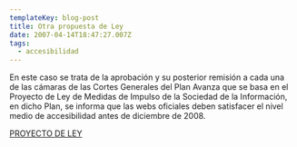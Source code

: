 ```yaml
---
templateKey: blog-post
title: Otra propuesta de Ley
date: 2007-04-14T18:47:27.007Z
tags:
  - accesibilidad
---
```

En este caso se trata de la aprobaci­ón y su posterior remisi­ón a cada una de las cámaras de las Cortes Generales del Plan Avanza que se basa en el Proyecto de Ley de Medidas de Impulso de la Sociedad de la Informaci­ón, en dicho Plan, se informa que las webs oficiales deben satisfacer el nivel medio de accesibilidad antes de diciembre de 2008.

[PROYECTO DE LEY](http://www.la-moncloa.es/NR/exeres/2A937A65-6574-47D9-98ED-00C7CD7F3CA4,frameless.htm?NRMODE=Published "Proyecto de Ley")